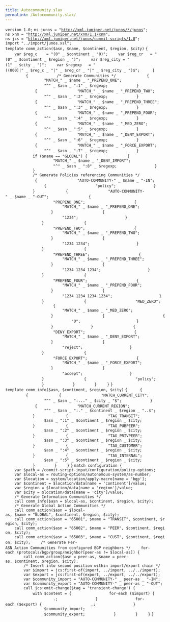 ```yaml
---
title: Autocommunity.slax
permalink: /Autocommunity.slax/
---
```


`version 1.0;`
`ns junos = "`[`http://xml.juniper.net/junos/*/junos`](http://xml.juniper.net/junos/*/junos)`";`
`ns xnm = "`[`http://xml.juniper.net/xnm/1.1/xnm`](http://xml.juniper.net/xnm/1.1/xnm)`";`
`ns jcs = "`[`http://xml.juniper.net/junos/commit-scripts/1.0`](http://xml.juniper.net/junos/commit-scripts/1.0)`";`
`import "../import/junos.xsl";`
`template comm_action($asn, $name, $continent, $region, $city)`
`{`
`    var $reg_c    = "(0" _ $continent _ "0)";`
`    var $reg_cr   = "(0" _ $continent _ $region _ ")";`
`    var $reg_city = "(1" _ $city _ ")";`
`    var $regexp   = "((000)|" _ $reg_c _ "|" _ $reg_cr _ "|" _ $reg_city _ ")$";`
`    `<transient-change>` {`
`        `<policy-options>` {`
`            /* Generate Communities */`
`            `<community>` {`
`                `<name>` "MATCH_" _ $name _ "_PREPEND_ONE";`
`                `<members>` "^" _ $asn _ ":1" _ $regexp;`
`            }`
`            `<community>` {`
`                `<name>` "MATCH_" _ $name _ "_PREPEND_TWO";`
`                `<members>` "^" _ $asn _ ":2" _ $regexp;`
`            }`
`            `<community>` {`
`                `<name>` "MATCH_" _ $name _ "_PREPEND_THREE";`
`                `<members>` "^" _ $asn _ ":3" _ $regexp;`
`            }`
`            `<community>` {`
`                `<name>` "MATCH_" _ $name _ "_PREPEND_FOUR";`
`                `<members>` "^" _ $asn _ ":4" _ $regexp;`
`            }`
`            `<community>` {`
`                `<name>` "MATCH_" _ $name _ "_MED_ZERO";`
`                `<members>` "^" _ $asn _ ":5" _ $regexp;`
`            }`
`            `<community>` {`
`                `<name>` "MATCH_" _ $name _ "_DENY_EXPORT";`
`                `<members>` "^" _ $asn _ ":6" _ $regexp;`
`            }`
`            `<community>` {`
`                `<name>` "MATCH_" _ $name _ "_FORCE_EXPORT";`
`                `<members>` "^" _ $asn _ ":7" _ $regexp;`
`            }`
`            if ($name == "GLOBAL") {`
`                `<community>` {`
`                    `<name>` "MATCH_" _ $name _ "_DENY_IMPORT";`
`                    `<members>` "^" _ $asn _ ":8" _ $regexp;`
`                }`
`            }`
`            /* Generate Policies referencing Communities */`
`            `<policy-statement>` {`
`                `<name>` "AUTO-COMMUNITY-" _ $name _ "-IN";`
`                `<then>` {`
`                    `<next>` "policy";`
`                }`
`            }`
`            `<policy-statement>` {`
`                `<name>` "AUTO-COMMUNITY-" _ $name _ "-OUT";`
`                `<term>` {`
`                    `<name>` "PREPEND_ONE";`
`                    `<from>` {`
`                        `<community>` "MATCH_" _ $name _ "_PREPEND_ONE";`
`                    }`
`                    `<then>` {`
`                        `<as-path-prepend>` "1234";`
`                    }`
`                }`
`                `<term>` {`
`                    `<name>` "PREPEND_TWO";`
`                    `<from>` {`
`                        `<community>` "MATCH_" _ $name _ "_PREPEND_TWO";`
`                    }`
`                    `<then>` {`
`                        `<as-path-prepend>` "1234 1234";`
`                    }`
`                }`
`                `<term>` {`
`                    `<name>` "PREPEND_THREE";`
`                    `<from>` {`
`                        `<community>` "MATCH_" _ $name _ "_PREPEND_THREE";`
`                    }`
`                    `<then>` {`
`                        `<as-path-prepend>` "1234 1234 1234";`
`                    }`
`                }`
`                `<term>` {`
`                    `<name>` "PREPEND_FOUR";`
`                    `<from>` {`
`                        `<community>` "MATCH_" _ $name _ "_PREPEND_FOUR";`
`                    }`
`                    `<then>` {`
`                        `<as-path-prepend>` "1234 1234 1234 1234";`
`                    }`
`                }`
`                `<term>` {`
`                    `<name>` "MED_ZERO";`
`                    `<from>` {`
`                        `<community>` "MATCH_" _ $name _ "_MED_ZERO";`
`                    }`
`                    `<then>` {`
`                        `<metric>` {`
`                            `<metric>` "0";`
`                        }`
`                    }`
`                }`
`                `<term>` {`
`                    `<name>` "DENY_EXPORT";`
`                    `<from>` {`
`                        `<community>` "MATCH_" _ $name _ "_DENY_EXPORT";`
`                    }`
`                    `<then>` {`
`                        `<default-action>` "reject";`
`                    }`
`                }`
`                `<term>` {`
`                    `<name>` "FORCE_EXPORT";`
`                    `<from>` {`
`                        `<community>` "MATCH_" _ $name _ "_FORCE_EXPORT";`
`                    }`
`                    `<then>` {`
`                        `<default-action>` "accept";`
`                    }`
`                }`
`                `<then>` {`
`                    `<next>` "policy";`
`                }`
`            }`
`        }`
`    }`
`}`
`template comm_info($asn, $continent, $region, $city)`
`{`
`    `<transient-change>` {`
`        `<policy-options>` {`
`            `<community>` {`
`                `<name>` "MATCH_CURRENT_CITY";`
`                `<members>` "^" _ $asn _ ":..." _ $city _ "$";`
`            }`
`            `<community>` {`
`                `<name>` "MATCH_CURRENT_REGION";`
`                `<members>` "^" _ $asn _ ":." _ $continent _ $region _ "..$";`
`            }`
`            `<community>` {`
`                `<name>` "TAG_TRANSIT";`
`                `<members>` $asn _ ":1" _ $continent _ $region _ $city;`
`            }`
`            `<community>` {`
`                `<name>` "TAG_PUBPEER";`
`                `<members>` $asn _ ":2" _ $continent _ $region _ $city;`
`            }`
`            `<community>` {`
`                `<name>` "TAG_PRIVPEER";`
`                `<members>` $asn _ ":3" _ $continent _ $region _ $city;`
`            }`
`            `<community>` {`
`                `<name>` "TAG_CUSTOMER";`
`                `<members>` $asn _ ":4" _ $continent _ $region _ $city;`
`            }`
`            `<community>` {`
`                `<name>` "TAG_INTERNAL";`
`                `<members>` $asn _ ":5" _ $continent _ $region _ $city;`
`            }`
`        }`
`    }`
`}`
`match configuration {`
`    var $path = /commit-script-input/configuration/policy-options;`
`    var $local-as = routing-options/autonomous-system/as-number;`
`    var $location = system/location/apply-macro[name = 'bgp'];`
`    var $continent = $location/data[name = 'continent']/value;`
`    var $region = $location/data[name = 'region']/value;`
`    var $city = $location/data[name = 'city']/value;`
`    /* Generate Information Communities */`
`    call comm_info($asn = $local-as, $continent, $region, $city);`
`    /* Generate Global Action Communities */`
`    call comm_action($asn = $local-as, $name = "GLOBAL", $continent, $region, $city);`
`    call comm_action($asn = "65001", $name = "TRANSIT", $continent, $region, $city);`
`    call comm_action($asn = "65002", $name = "PEER", $continent, $region, $city);`
`    call comm_action($asn = "65003", $name = "CUST", $continent, $region, $city);`
`    /* Generate Per-ASN Action Communities from configured BGP neighbors */`
`    for-each (protocols/bgp/group/neighbor[peer-as != $local-as]) {`
`        call comm_action($asn = peer-as, $name = peer-as, $continent, $region, $city);`
`        /* Insert into second position within import/export chain */`
`        var $import = jcs:first-of(import, ../import, ../../import);`
`        var $export = jcs:first-of(export, ../export, ../../export);`
`        var $community_import = "AUTO-COMMUNITY-" _ peer-as _ "-IN";`
`        var $community_export = "AUTO-COMMUNITY-" _ peer-as _ "-OUT";`
`        call jcs:emit-change($tag = 'transient-change') {`
`            with $content = {`
`                for-each ($import) {`
`                    `<import>` .;`
`                }`
`                for-each ($export) {`
`                    `<export>` .;`
`                }`
`                `<import insert="after" name=$import[1]>` $community_import;`
`                `<export insert="after" name=$export[1]>` $community_export;`
`            }`
`        }`
`    }`
`}`